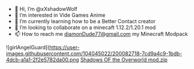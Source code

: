 - 👋 Hi, I’m @xXshadowWolf
- 👀 I’m interested in Vide Games Anime 
- 🌱 I’m currently learning how to be a Better Contact creator
- 💞️ I’m looking to collaborate on a minecaft 1.12.2/1.20.1 mod
- 📫 How to reach me diamonDude77@gmail.com
my Minecraft Modpack 
<!---
xXshadowWolf/xXshadowWolf is a ✨ special ✨ repository because its `README.md` (this file) appears on your GitHub profile.
You can click the Preview link to take a look at your changes.
--->
![girlAngelGuard](https://user-images.githubusercontent.com/104045022/200082718-7cd9a4c9-1bdb-4dcb-a1a1-2f2e5782da00.png
[Shadows OF the Overworld mod.zip](https://github.com/xXshadowWolf/xXshadowWolf/files/9942498/Shadows.OF.the.Overworld.mod.zip)
